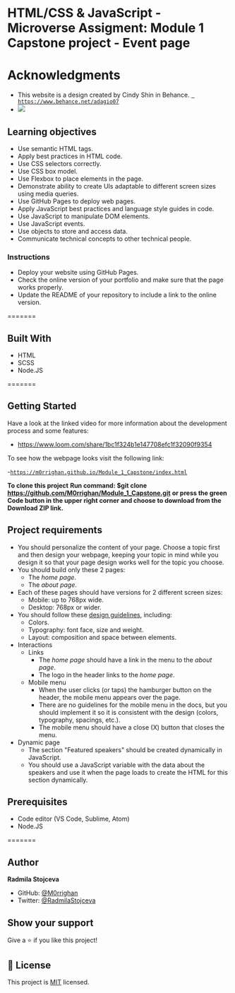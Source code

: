 # HTML/CSS & JavaScript - Microverse Assigment: Module 1 Capstone project - Event page

# Acknowledgments

- This website is a design created by Cindy Shin in Behance.
[` https://www.behance.net/adagio07`](https://www.behance.net/adagio07)
- ![](https://img.shields.io/badge/Microverse-blueviolet)

## Learning objectives

- Use semantic HTML tags.
- Apply best practices in HTML code.
- Use CSS selectors correctly.
- Use CSS box model.
- Use Flexbox to place elements in the page.
- Demonstrate ability to create UIs adaptable to different screen sizes using media queries.
- Use GitHub Pages to deploy web pages.
- Apply JavaScript best practices and language style guides in code.
- Use JavaScript to manipulate DOM elements.
- Use JavaScript events.
- Use objects to store and access data.
- Communicate technical concepts to other technical people.

### Instructions

- Deploy your website using GitHub Pages.
- Check the online version of your portfolio and make sure that the page works properly.
- Update the README of your repository to include a link to the online version.

=======

## Built With

- HTML
- SCSS
- Node.JS

=======

## Getting Started

Have a look at the linked video for more information about the development process and some features:

- https://www.loom.com/share/1bc1f324b1e147708efc1f32090f9354

To see how the webpage looks visit the following link:

-[`https://m0rrighan.github.io/Module_1_Capstone/index.html`](https://m0rrighan.github.io/Module_1_Capstone/index.html)

**To clone this project**
**Run command: $git clone https://github.com/M0rrighan/Module_1_Capstone.git**
**or press the green Code button in the upper right corner and choose to download from the Download ZIP link.**

## Project requirements

- You should personalize the content of your page. Choose a topic first and then design your webpage, keeping your topic in mind while you design it so that your page design works well for the topic you choose.
- You should build only these 2 pages:
  - The _home page_.
  - The _about page_.
- Each of these pages should have versions for 2 different screen sizes:
  - Mobile: up to 768px wide.
  - Desktop: 768px or wider.
- You should follow these [design guidelines](https://www.behance.net/gallery/29845175/CC-Global-Summit-2015), including:
  - Colors.
  - Typography: font face, size and weight.
  - Layout: composition and space between elements.
- Interactions
  - Links
    - The _home page_ should have a link in the menu to the _about page_.
    - The logo in the header links to the _home page_.
  - Mobile menu
    - When the user clicks (or taps) the hamburger button on the header, the mobile menu appears over the page.
    - There are no guidelines for the mobile menu in the docs, but you should implement it so it is consistent with the design (colors, typography, spacings, etc.).
    - The mobile menu should have a close (X) button that closes the menu.
- Dynamic page
  - The section "Featured speakers" should be created dynamically in JavaScript.
  - You should use a JavaScript variable with the data about the speakers and use it when the page loads to create the HTML for this section dynamically.

## Prerequisites

- Code editor (VS Code, Sublime, Atom)
- Node.JS

=======

## Author

**Radmila Stojceva**

- GitHub: [@M0rrighan](https://github.com/M0rrighan)
- Twitter: [@RadmilaStojceva](https://twitter.com/RadmilaStojceva)


## Show your support

Give a ⭐️ if you like this project!

## 📝 License

This project is [MIT](./MIT.md) licensed.
